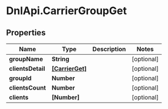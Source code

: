 # DnlApi.CarrierGroupGet

## Properties
Name | Type | Description | Notes
------------ | ------------- | ------------- | -------------
**groupName** | **String** |  | [optional] 
**clientsDetail** | [**[CarrierGet]**](CarrierGet.md) |  | [optional] 
**groupId** | **Number** |  | [optional] 
**clientsCount** | **Number** |  | [optional] 
**clients** | **[Number]** |  | [optional] 


